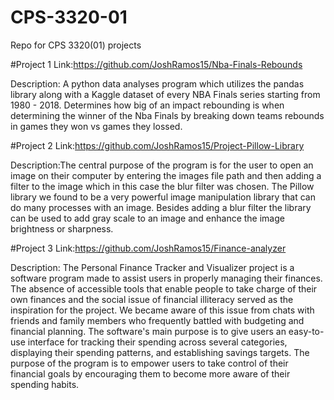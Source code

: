# CPS-3320-01
Repo for CPS 3320(01) projects

#Project 1 Link:https://github.com/JoshRamos15/Nba-Finals-Rebounds

Description: A python data analyses program which utilizes the pandas library along with a Kaggle dataset of every NBA Finals series starting from 1980 - 2018. Determines how big of an impact rebounding is when determining the winner of the Nba Finals by breaking down teams rebounds in games they won vs games they lossed.

#Project 2 Link:https://github.com/JoshRamos15/Project-Pillow-Library

Description:The central purpose of the program is for the user to open an image on their computer by entering the images file path and then adding a filter to the image which in this case the blur filter was chosen. The Pillow library we found to be a very powerful image manipulation library that can do many processes with an image. Besides adding a blur filter the library can be used to add gray scale to an image and enhance the image brightness or sharpness.

#Project 3 Link:https://github.com/JoshRamos15/Finance-analyzer

Description: The Personal Finance Tracker and Visualizer project is a software program made to assist users in properly managing their finances. The absence of accessible tools that enable people to take charge of their own finances and the social issue of financial illiteracy served as the inspiration for the project. We became aware of this issue from chats with friends and family members who frequently battled with budgeting and financial planning. The software's main purpose is to give users an easy-to-use interface for tracking their spending across several categories, displaying their spending patterns, and establishing savings targets. The purpose of the program is to empower users to take control of their financial goals by encouraging them to become more aware of their spending habits.
